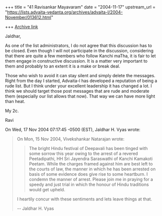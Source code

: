 +++
title = "41 Ravisankar Mayavaram"
date = "2004-11-17"
upstream_url = "https://lists.advaita-vedanta.org/archives/advaita-l/2004-November/013612.html"

+++
[Archive link](https://lists.advaita-vedanta.org/archives/advaita-l/2004-November/013612.html)

Jaldhar,

As one of the list administrators,  I do not agree that this
discussion has to be closed. Even though I will not participate in the
discussion, considering that there are quite a few members who follow
Kanchi maTha, it is fair to let them engage in constructive
discussion. It is a matter very important to them and probably to an
extent it is  a make or break deal.

Those who wish to avoid it can stay silent and simply delete the
messages.  Right from the day I started, Advaita-l has developed a
reputation of being a rude list. But I think under your excellent
leadership  it has changed a lot.  I think we should target those post
messages that are rude and moderate them (especially our list allows
that now).  That way we can have more light than heat.


My 2c. 

Ravi



On Wed, 17 Nov 2004 07:17:45 -0500 (EST), Jaldhar H. Vyas
<jaldhar at braincells.com> wrote:
> On Mon, 15 Nov 2004, Vivekshankar Natarajan wrote:
> 
> > The bright Hindu festival of Deepavali has been tinged with some sorrow
> > this year owing to the arrest of a revered Peetadipathi, HH Sri Jayendra
> > Saraswathi of Kanchi Kamakoti Peetam. While the charges framed against
> > him are best left to the courts of law, the manner in which he has been
> > arrested on basis of some evidence does give rise to some heartburn. I
> > condemn the manner of arrest. Please join me in praying for a speedy and
> > just trial in which the honour of Hindu traditions would get upheld.
> 
> I heartily concur with these sentiments and lets leave things at that.
> 
> --
> Jaldhar H. Vyas <jaldhar at braincells.com>

